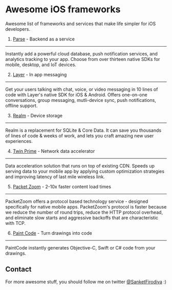 # Awesome iOS frameworks
Awesome list of frameworks and services that make life simpler for iOS developers.

1. [Parse](https://parse.com) - Backend as a service
---

Instantly add a powerful cloud database, push notification services, and analytics tracking to your app. Choose from over thirteen native SDKs for mobile, desktop, and IoT devices.


2. [Layer](https://layer.com) - In app messaging
---

Get your users talking with chat, voice, or video messaging in 10 lines of code with Layer's native SDK for iOS & Android. Offers one-on-one conversations, group messaging, mutli-device sync, push notifications, offline support.

3. [Realm](https://realm.io/) - Device storage
---

Realm is a replacement for SQLite & Core Data. It can save you thousands of lines of code & weeks of work, and lets you craft amazing new user experiences.

4. [Twin Prime](http://www.twinprime.com/) - Network data accelerator
---

Data acceleration solution that runs on top of existing CDN. Speeds up serving data to your mobile app by applying custom optimization strategies and improving latency of last mile wireless link.

5. [Packet Zoom](https://packetzoom.com) - 2-10x faster content load times
---

PacketZoom offers a protocol based technology service - designed specifically for native mobile apps. PacketZoom's protocol is faster because we reduce the number of round trips, reduce the HTTP protocol overhead, and eliminate slow starts and aggressive backoffs that are characteristic with TCP.

6. [Paint Code](http://www.paintcodeapp.com/) - Turn drawings into code
---

PaintCode instantly generates Objective-C, Swift or C# code from your drawings.

## Contact
For more awesome stuff, you should follow me on twitter [@SanketFirodiya](https://twitter.com/sanketfirodiya) :)
